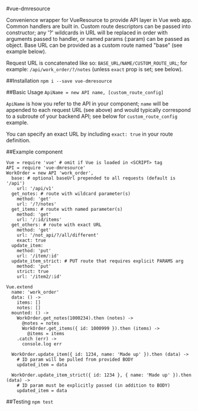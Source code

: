 #vue-dmresource

Convenience wrapper for VueResource to provide API layer in Vue web app. Common
handlers are built in. Custom route descriptors can be passed into
constructor; any '?' wildcards in URL will be replaced in order with arguments
passed to handler, or named params (:param) can be passed as object. Base URL
can be provided as a custom route named "base" (see example below).

Request URL is concatenated like so: `BASE_URL/NAME/CUSTOM_ROUTE_URL`; for
example: `/api/work_order/?/notes` (unless `exact` prop is set; see below).

##Installation
`npm i --save vue-dmresource`

##Basic Usage
`ApiName = new API name, [custom_route_config]`

`ApiName` is how you refer to the API in your component; `name` will be appended
to each request URL (see above) and would typically correspond to a subroute of
your backend API; see below for `custom_route_config` example.

You can specify an exact URL by including `exact: true` in your route
definition.

##Example component
```
Vue = require 'vue' # omit if Vue is loaded in <SCRIPT> tag
API = require 'vue-dmresource'
WorkOrder = new API 'work_order',
  base: # optional baseUrl prepended to all requests (default is '/api')
    url: '/api/v1'
  get_notes: # route with wildcard parameter(s)
    method: 'get'
    url: '/?/notes'
  get_items: # route with named parameter(s)
    method: 'get'
    url: '/:id/items'
  get_others: # route with exact URL
    method: 'get'
    url: '/not_api/?/all/different'
    exact: true
  update_item:
    method: 'put'
    url: '/item/:id'
  update_item_strict: # PUT route that requires explicit PARAMS arg
    method: 'put'
    strict: true
    url: '/item2/:id'

Vue.extend
  name: 'work_order'
  data: () ->
    items: []
    notes: []
  mounted: () ->
    WorkOrder.get_notes(1000234).then (notes) ->
      @notes = notes
      WorkOrder.get_items({ id: 1000999 }).then (items) ->
        @items = items
    .catch (err) ->
      console.log err

  WorkOrder.update_item({ id: 1234, name: 'Made up' }).then (data) ->
    # ID param will be pulled from provided BODY
    updated_item = data

  WorkOrder.update_item_strict({ id: 1234 }, { name: 'Made up' }).then (data) ->
    # ID param must be explicitly passed (in addition to BODY)
    updated_item = data
```

##Testing
`npm test`

